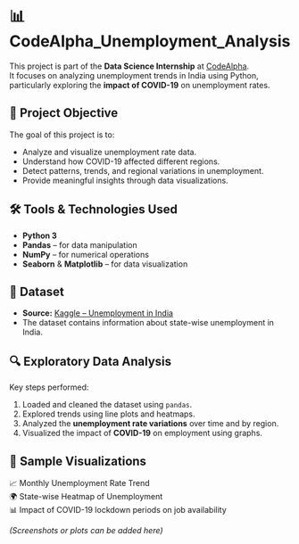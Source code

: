 # 📊 CodeAlpha_Unemployment_Analysis

This project is part of the **Data Science Internship** at [CodeAlpha](https://www.codealpha.tech/).  
It focuses on analyzing unemployment trends in India using Python, particularly exploring the **impact of COVID-19** on unemployment rates.

## 🧠 Project Objective

The goal of this project is to:
- Analyze and visualize unemployment rate data.
- Understand how COVID-19 affected different regions.
- Detect patterns, trends, and regional variations in unemployment.
- Provide meaningful insights through data visualizations.

## 🛠️ Tools & Technologies Used

- **Python 3**
- **Pandas** – for data manipulation  
- **NumPy** – for numerical operations  
- **Seaborn** & **Matplotlib** – for data visualization

## 📁 Dataset

- **Source:** [Kaggle – Unemployment in India](https://www.kaggle.com/datasets/gokulrajkmv/unemployment-in-india)
- The dataset contains information about state-wise unemployment in India.

## 🔍 Exploratory Data Analysis

Key steps performed:
1. Loaded and cleaned the dataset using `pandas`.
2. Explored trends using line plots and heatmaps.
3. Analyzed the **unemployment rate variations** over time and by region.
4. Visualized the impact of **COVID-19** on employment using graphs.

## 📸 Sample Visualizations

📈 Monthly Unemployment Rate Trend  
🌍 State-wise Heatmap of Unemployment  
📊 Impact of COVID-19 lockdown periods on job availability  

*(Screenshots or plots can be added here)*
